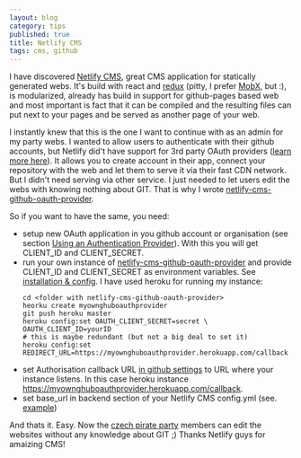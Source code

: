 ```yaml
---
layout: blog
category: tips
published: true
title: Netlify CMS
tags: cms, github
---
```


I have discovered [Netlify CMS](https://www.netlifycms.org/), great CMS application for statically generated webs.
It's build with react and [redux](http://redux.js.org/) (pitty, I prefer [MobX](https://mobx.js.org/), but :),
is modularized, already has build in support for github-pages based web
and most important is fact that it can be compiled and the resulting files can put next to your pages and be served as another page of your web.

I instantly knew that this is the one I want to continue with as an admin for my party webs.
I wanted to allow users to authenticate with their github accounts, but Netlify did't have support for 3rd party OAuth providers ([learn more here](https://developer.github.com/v3/oauth/)).
It allows you to create account in their app, connect your repository with the web and let them to serve it via their fast CDN network.
But I didn't need serving via other service.
I just needed to let users edit the webs with knowing nothing about GIT.
That is why I wrote [netlify-cms-github-oauth-provider](https://github.com/vencax/netlify-cms-github-oauth-provider).

So if you want to have the same, you need:

- setup new OAuth application in you github account or organisation (see section [Using an Authentication Provider](https://www.netlify.com/docs/authentication-providers/)).
  With this you will get CLIENT_ID and CLIENT_SECRET.
- run your own instance of [netlify-cms-github-oauth-provider](https://github.com/vencax/netlify-cms-github-oauth-provider)
  and provide CLIENT_ID and CLIENT_SECRET as environment variables.
  See [installation & config](https://github.com/vencax/netlify-cms-github-oauth-provider#installation--config).
  I have used heroku for running my instance:
  ```
  cd <folder with netlify-cms-github-oauth-provider>
  heorku create myownghuboauthprovider
  git push heroku master
  heroku config:set OAUTH_CLIENT_SECRET=secret \
  OAUTH_CLIENT_ID=yourID
  # this is maybe redundant (but not a big deal to set it)
  heroku config:set REDIRECT_URL=https://myownghuboauthprovider.herokuapp.com/callback
  ```
- set Authorisation callback URL [in github settings](https://github.com/settings/developers) to URL where your instance listens.
  In this case heroku instance https://myownghuboauthprovider.herokuapp.com/callback.
- set base_url in backend section of your Netlify CMS config.yml (see. [example](https://github.com/pirati-web/admin/blob/master/config.yml))

And thats it. Easy. Now the [czech pirate party](https://www.pirati.cz/) members can edit the websites without any knowledge about GIT ;)
Thanks Netlify guys for amaizing CMS!
